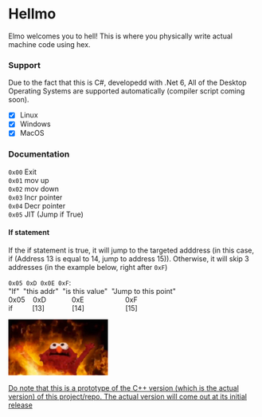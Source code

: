 # Hellmo
Elmo welcomes you to hell! 
This is where you physically write actual machine code using hex.

### Support
Due to the fact that this is C#, developedd with .Net 6, All of the Desktop Operating Systems are supported automatically (compiler script coming soon).
 - [x] Linux 
 - [x] Windows
 - [x] MacOS

 ### Documentation <br>
 `0x00` Exit <br>
 `0x01` mov up <br>
 `0x02` mov down <br>
 `0x03` Incr pointer <br>
 `0x04` Decr pointer <br>
 `0x05` JIT (Jump if True)
 
 #### If statement
If the if statement is true, it will jump to the targeted adddress (in this case, if (Address 13 is equal to 14, jump to address 15)).
Otherwise, it will skip 3 addresses (in the example below, right after `0xF`)

`0x05 0xD 0x0E 0xF`:<br>
 "If"&nbsp;&nbsp;"this addr"&nbsp;&nbsp;"is this value"&nbsp;&nbsp;"Jump to this point"<br>
 0x05&nbsp;&nbsp;&nbsp;&nbsp;0xD&nbsp;&nbsp;&nbsp;&nbsp;&nbsp;&nbsp;&nbsp;&nbsp;&nbsp;&nbsp;&nbsp;&nbsp;&nbsp;0xE&nbsp;&nbsp;&nbsp;&nbsp;&nbsp;&nbsp;&nbsp;&nbsp;&nbsp;&nbsp;&nbsp;&nbsp;&nbsp;&nbsp;&nbsp;&nbsp;&nbsp;&nbsp;&nbsp;&nbsp;&nbsp;0xF<br>
  if&nbsp;&nbsp;&nbsp;&nbsp;&nbsp;&nbsp;&nbsp;&nbsp;&nbsp;&nbsp;[13]&nbsp;&nbsp;&nbsp;&nbsp;&nbsp;&nbsp;&nbsp;&nbsp;&nbsp;&nbsp;&nbsp;&nbsp;&nbsp;&nbsp;[14]&nbsp;&nbsp;&nbsp;&nbsp;&nbsp;&nbsp;&nbsp;&nbsp;&nbsp;&nbsp;&nbsp;&nbsp;&nbsp;&nbsp;&nbsp;&nbsp;&nbsp;&nbsp;&nbsp;&nbsp;&nbsp;[15] <br>

<img src="image.webp" alt="drawing" width="200"/>

<ins> Do note that this is a prototype of the C++ version (which is the actual version) of this project/repo. The actual version will come out at its initial release </ins>
